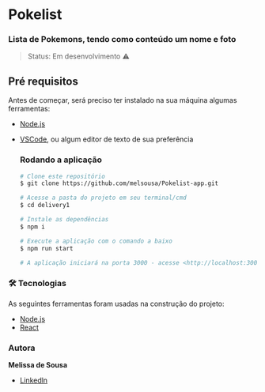 # Pokelist

### Lista de Pokemons, tendo como conteúdo um nome e foto

> Status: Em desenvolvimento ⚠️


## **Pré requisitos**
 Antes de começar, será preciso ter instalado na sua máquina algumas ferramentas:
 - [Node.js](https://nodejs.org/en/)

 
 - [VSCode](https://code.visualstudio.com/), ou algum editor de texto de sua preferência

    ### Rodando a aplicação

    ```bash
    # Clone este repositório
    $ git clone https://github.com/melsousa/Pokelist-app.git
    
    # Acesse a pasta do projeto em seu terminal/cmd
    $ cd delivery1
    
    # Instale as dependências
    $ npm i
    
    # Execute a aplicação com o comando a baixo
    $ npm run start
    
    # A aplicação iniciará na porta 3000 - acesse <http://localhost:3000>
    ```
### 🛠 Tecnologias
As seguintes ferramentas foram usadas na construção do projeto:
- [Node.js](https://nodejs.org/en/)
- [React](https://pt-br.reactjs.org/)

### Autora
  <b>Melissa de Sousa</b>
  
  - <a href="https://www.linkedin.com/in/melissa-de-sousa-9815b6198/">Linkedln</a>
